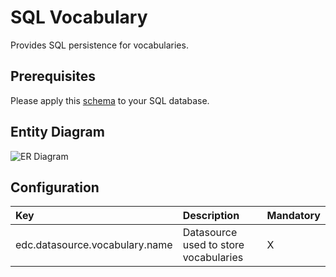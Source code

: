 # SQL Vocabulary

Provides SQL persistence for vocabularies.

## Prerequisites

Please apply this [schema](docs/schema.sql) to your SQL database.

## Entity Diagram

![ER Diagram](//www.plantuml.com/plantuml/png/SoWkIImgAStDuKhDAyaigLH8JKcEByjFJamgpKaigbIevb9Gq5B8JB5IA2ufoinBLx2n2V2simEBvYNcfiB4mG9PnVbvmSaPgRc9ACB9HQc99QafZYLM2ZdvO35TNQvQBeVKl1IWnG00)
<!--
```plantuml
@startuml
entity edc_vocabulary {
  * id: string <<PK>>
  * name: string
  * jsonSchema: string
  * createdAt: long
  --
}
@enduml
```
-->

## Configuration

| Key | Description | Mandatory | 
|:---|:---|---|
| edc.datasource.vocabulary.name | Datasource used to store vocabularies | X |
